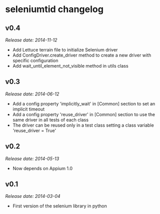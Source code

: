 seleniumtid changelog
=====================

v0.4
----

*Release date: 2014-11-12*

  * Add Lettuce terrain file to initialize Selenium driver
  * Add ConfigDriver.create_driver method to create a new driver with specific configuration
  * Add wait_until_element_not_visible method in utils class

v0.3
----

*Release date: 2014-06-12*

  * Add a config property 'implicitly_wait' in [Common] section to set an implicit timeout
  * Add a config property 'reuse_driver' in [Common] section to use the same driver in all tests of each class
  * The driver can be reused only in a test class setting a class variable 'reuse_driver = True'

v0.2
----

*Release date: 2014-05-13*

  * Now depends on Appium 1.0

v0.1
----

*Release date: 2014-03-04*

  * First version of the selenium library in python